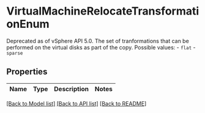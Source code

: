 # VirtualMachineRelocateTransformationEnum

Deprecated as of vSphere API 5.0.  The set of tranformations that can be performed on the virtual disks as part of the copy.  Possible values: - `flat` - `sparse` 

## Properties
Name | Type | Description | Notes
------------ | ------------- | ------------- | -------------

[[Back to Model list]](../README.md#documentation-for-models) [[Back to API list]](../README.md#documentation-for-api-endpoints) [[Back to README]](../README.md)


